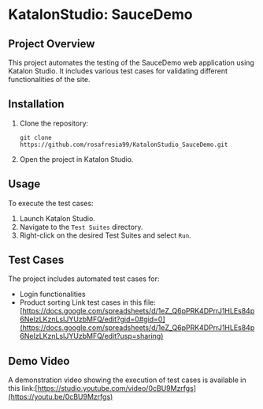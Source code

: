 
# KatalonStudio: SauceDemo

## Project Overview
This project automates the testing of the SauceDemo web application using Katalon Studio. It includes various test cases for validating different functionalities of the site.

## Installation
1. Clone the repository:
   ```
   git clone https://github.com/rosafresia99/KatalonStudio_SauceDemo.git
   ```
2. Open the project in Katalon Studio.

## Usage
To execute the test cases:
1. Launch Katalon Studio.
2. Navigate to the `Test Suites` directory.
3. Right-click on the desired Test Suites and select `Run`.

## Test Cases
The project includes automated test cases for:
- Login functionalities
- Product sorting
Link test cases in this file: [https://docs.google.com/spreadsheets/d/1eZ_Q6pPRK4DPrrJ1HLEs84p6NeIzLKznLsIJYUzbMFQ/edit?gid=0#gid=0](https://docs.google.com/spreadsheets/d/1eZ_Q6pPRK4DPrrJ1HLEs84p6NeIzLKznLsIJYUzbMFQ/edit?usp=sharing)

## Demo Video
A demonstration video showing the execution of test cases is available in this link:[https://studio.youtube.com/video/0cBU9Mzrfgs](https://youtu.be/0cBU9Mzrfgs)
